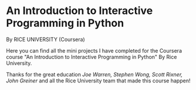 # An Introduction to Interactive Programming in Python
 By RICE UNIVERSITY (Coursera)

<p>Here you can find all the mini projects I have completed for the Coursera course "An Introduction to Interactive Programming in Python" By Rice University.</p>

<p>Thanks for the great education <i>Joe Warren, Stephen Wong, Scott Rixner, John Greiner</i> and all the Rice University team that made this course happen!</p>
